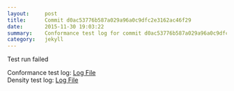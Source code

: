 ```yaml
---
layout:     post
title:      Commit d0ac53776b587a029a96a0c9dfc2e3162ac46f29
date:       2015-11-30 19:03:22
summary:    Conformance test log for commit d0ac53776b587a029a96a0c9dfc2e3162ac46f29.
category:   jekyll
---
```


Test run failed

Conformance test log: [Log File](http://s3-us-west-2.amazonaws.com/kraken-e2e-logs/conformance/kraken_d0ac53776b587a029a96a0c9dfc2e3162ac46f29_conformance.log)   
Density test log: [Log File](http://s3-us-west-2.amazonaws.com/kraken-e2e-logs/conformance/kraken_d0ac53776b587a029a96a0c9dfc2e3162ac46f29_density.log)    
